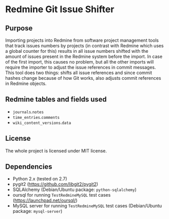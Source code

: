 Redmine Git Issue Shifter
=========================

Purpose
-------

Importing projects into Redmine from software project management tools that track issues numbers by projects (in contrast with Redmine which uses a global counter for this) results in all issue numbers shifted with the amount of issues present in the Redmine system before the import. In case of the first import, this causes no problem, but all the other imports will require the importer to adjust the issue references in commit messages. This tool does two things: shifts all issue references and since commit hashes change because of how Git works, also adjusts commit references in Redmine objects.

Redmine tables and fields used
------------------------------

 - `journals`.`notes`
 - `time_entries`.`comments`
 - `wiki_content_versions`.`data`

License
-------

The whole project is licensed under MIT license.

Dependencies
------------

 - Python 2.x (tested on 2.7)
 - pygit2 (https://github.com/libgit2/pygit2)
 - SQLAlchemy (Debian/Ubuntu package: `python-sqlalchemy`)
 - oursql for running `TestRedmineMySQL` test cases (https://launchpad.net/oursql/)
 - MySQL server for running `TestRedmineMySQL` test cases (Debian/Ubuntu package: `mysql-server`)
